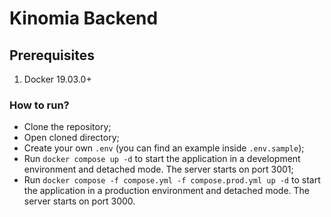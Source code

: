# Kinomia Backend

## Prerequisites

1.  Docker 19.03.0+

### How to run?

- Clone the repository;
- Open cloned directory;
- Create your own `.env` (you can find an example inside `.env.sample`);
- Run `docker compose up -d` to start the application in a development environment and detached mode. The server starts on port 3001;
- Run `docker compose -f compose.yml -f compose.prod.yml up -d` to start the application in a production environment and detached mode. The server starts on port 3000.
